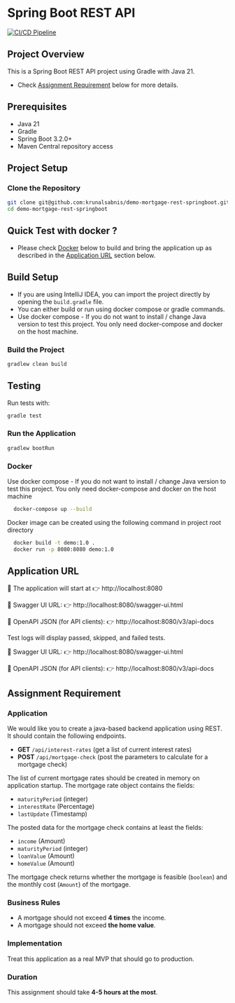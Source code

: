# Spring Boot REST API
[![CI/CD Pipeline](https://github.com/krunalsabnis/demo-mortgage-rest-springboot/actions/workflows/ci.yml/badge.svg)](https://github.com/krunalsabnis/demo-mortgage-rest-springboot/actions)

## Project Overview
This is a Spring Boot REST API project using Gradle with Java 21.
- Check [Assignment Requirement](#assignment-requirement) below for more details.

## Prerequisites
- Java 21
- Gradle
- Spring Boot 3.2.0+
- Maven Central repository access

## Project Setup

### Clone the Repository
```sh
git clone git@github.com:krunalsabnis/demo-mortgage-rest-springboot.git
cd demo-mortgage-rest-springboot
```


## Quick Test with docker ?
- Please check [Docker](#docker) below to build and bring the application up as described in the [Application URL](#application-url) section below.


## Build Setup
- If you are using IntelliJ IDEA, you can import the project directly by opening the `build.gradle` file.
- You can either build or run using docker compose or gradle commands.
- Use docker compose - If you do not want to install / change Java version to test this project. You only need docker-compose and docker on the host machine.

### Build the Project
```sh
gradlew clean build
```

## Testing
Run tests with:
```sh
gradle test
```

### Run the Application
```sh
gradlew bootRun
```

### Docker

Use docker compose - If you do not want to install / change Java version to test this project.
You only need docker-compose and docker on the host machine

```sh
  docker-compose up --build
```

Docker image can be created using the following command in project root directory

```sh
  docker build -t demo:1.0 .
  docker run -p 8080:8080 demo:1.0
```


## Application URL
🔗 The application will start at
👉 http://localhost:8080

🔗 Swagger UI URL:
👉 http://localhost:8080/swagger-ui.html

📄 OpenAPI JSON (for API clients):
👉 http://localhost:8080/v3/api-docs


Test logs will display passed, skipped, and failed tests.

🔗 Swagger UI URL:
👉 http://localhost:8080/swagger-ui.html

📄 OpenAPI JSON (for API clients):
👉 http://localhost:8080/v3/api-docs




## Assignment Requirement

### Application
We would like you to create a java-based backend application using REST.
It should contain the following endpoints.
- **GET** `/api/interest-rates` (get a list of current interest rates)
- **POST** `/api/mortgage-check` (post the parameters to calculate for a mortgage check)

The list of current mortgage rates should be created in memory on application startup.
The mortgage rate object contains the fields:
- `maturityPeriod` (integer)
- `interestRate` (Percentage)
- `lastUpdate` (Timestamp)

The posted data for the mortgage check contains at least the fields:
- `income` (Amount)
- `maturityPeriod` (integer)
- `loanValue` (Amount)
- `homeValue` (Amount)

The mortgage check returns whether the mortgage is feasible (`boolean`) and the monthly cost (`Amount`) of the mortgage.

### Business Rules
- A mortgage should not exceed **4 times** the income.
- A mortgage should not exceed **the home value**.

### Implementation
Treat this application as a real MVP that should go to production.

### Duration
This assignment should take **4-5 hours at the most**.